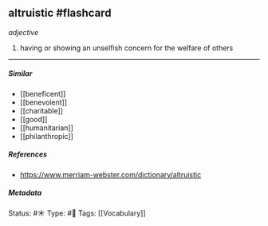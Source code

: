 ## altruistic #flashcard 

_adjective_

1. having or showing an unselfish concern for the welfare of others

___
##### Similar
-   [[beneficent]]
-   [[benevolent]]
-   [[charitable]]
-   [[good]]
-   [[humanitarian]]
-   [[philanthropic]]


##### References 
- https://www.merriam-webster.com/dictionary/altruistic


##### Metadata
Status: #☀️ 
Type: #🔵 
Tags: [[Vocabulary]]